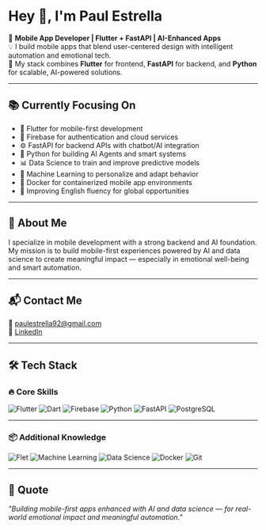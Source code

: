 # Hey 👋, I'm Paul Estrella

🎯 **Mobile App Developer | Flutter + FastAPI | AI-Enhanced Apps**  
💡 I build mobile apps that blend user-centered design with intelligent automation and emotional tech.  
🚀 My stack combines **Flutter** for frontend, **FastAPI** for backend, and **Python** for scalable, AI-powered solutions.

---

## 📚 Currently Focusing On

- 📱 Flutter for mobile-first development  
- 🔐 Firebase for authentication and cloud services  
- ⚙️ FastAPI for backend APIs with chatbot/AI integration  
- 🤖 Python for building AI Agents and smart systems  
- 📊 Data Science to train and improve predictive models  
- 🧠 Machine Learning to personalize and adapt behavior  
- 🐳 Docker for containerized mobile app environments  
- 🧭 Improving English fluency for global opportunities  

---

## 💼 About Me

I specialize in mobile development with a strong backend and AI foundation.  
My mission is to build mobile-first experiences powered by AI and data science to create meaningful impact — especially in emotional well-being and smart automation.

---

## 📬 Contact Me

📧 [paulestrella92@gmail.com](mailto:paulestrella92@gmail.com)  
🔗 [LinkedIn](https://linkedin.com/in/paulestrelladev)

---

## 🛠️ Tech Stack

### 🔥 Core Skills

![Flutter](https://img.shields.io/badge/Flutter-02569B?style=flat-square&logo=flutter&logoColor=white)
![Dart](https://img.shields.io/badge/Dart-0175C2?style=flat-square&logo=dart&logoColor=white)
![Firebase](https://img.shields.io/badge/Firebase-FFCA28?style=flat-square&logo=firebase&logoColor=black)
![Python](https://img.shields.io/badge/Python-3776AB?style=flat-square&logo=python&logoColor=white)
![FastAPI](https://img.shields.io/badge/FastAPI-009688?style=flat-square&logo=fastapi&logoColor=white)
![PostgreSQL](https://img.shields.io/badge/PostgreSQL-4169E1?style=flat-square&logo=postgresql&logoColor=white)

---

### 📦 Additional Knowledge

![Flet](https://img.shields.io/badge/Flet-18A999?style=flat-square&logo=python&logoColor=white)
![Machine Learning](https://img.shields.io/badge/Machine%20Learning-FE7A16?style=flat-square&logo=tensorflow&logoColor=white)
![Data Science](https://img.shields.io/badge/Data%20Science-003B57?style=flat-square&logo=marketo&logoColor=white)
![Docker](https://img.shields.io/badge/Docker-2496ED?style=flat-square&logo=docker&logoColor=white)
![Git](https://img.shields.io/badge/Git-F05032?style=flat-square&logo=git&logoColor=white)

---

## 🧠 Quote

*"Building mobile-first apps enhanced with AI and data science — for real-world emotional impact and meaningful automation."*

